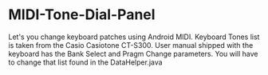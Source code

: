 # MIDI-Tone-Dial-Panel
Let's you change keyboard patches using Android MIDI.
Keyboard Tones list is taken from the Casio Casiotone CT-S300.
User manual shipped with the keyboard has the Bank Select and Pragm Change parameters.
You will have to change that list found in the DataHelper.java
